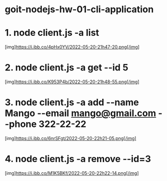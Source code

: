 # goit-nodejs-hw-01-cli-application

# 1. node client.js -a list

[img]https://i.ibb.co/4pHx0YV/2022-05-20-21h47-20.png[/img]

# 2. node client.js -a get --id 5

[img]https://i.ibb.co/K953P4b/2022-05-20-21h48-55.png[/img]

# 3. node client.js -a add --name Mango --email mango@gmail.com --phone 322-22-22

[img]https://i.ibb.co/6nrSFgt/2022-05-20-22h21-05.png[/img]

# 4. node client.js -a remove --id=3

[img]https://i.ibb.co/M1K5BKf/2022-05-20-22h22-14.png[/img]
